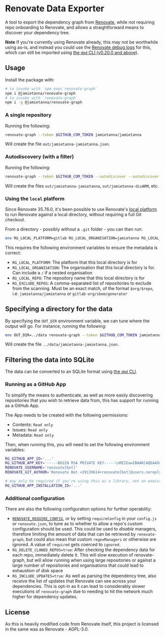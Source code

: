 # Renovate Data Exporter

A tool to export the dependency graph from [Renovate](https://docs.renovatebot.com/), while not requiring repo onboarding to Renovate, and allows a straightforward means to discover your dependency tree.

**Note** If you're currently using Renovate already, this may not be worthwhile using as-is, and instead you could use the [Renovate debug logs](https://github.com/renovatebot/renovate/issues/21455) for this, which can still be imported using [the `dmd` CLI (v0.20.0 and above)](https://gitlab.com/tanna.dev/dependency-management-data/).

## Usage

Install the package with:

```sh
# to invoke with `npm exec renovate-graph`
npm i @jamietanna/renovate-graph
# to invoke with `renovate-graph`
npm i -g @jamietanna/renovate-graph
```

### A single repository

Running the following:

```sh
renovate-graph --token $GITHUB_COM_TOKEN jamietanna/jamietanna
```

Will create the file `out/jamietanna-jamietanna.json`.

### Autodiscovery (with a filter)

Running the following:

```sh
renovate-graph --token $GITHUB_COM_TOKEN --autodiscover --autodiscover-filter 'jamietanna/*'
```

Will create the files `out/jamietanna-jamietanna`, `out/jamietanna-disARM`, etc.

### Using the `local` platform

Since Renovate 35.76.0, it's been possible to use Renovate's [local platform](https://docs.renovatebot.com/modules/platform/local/) to run Renovate against a local directory, without requiring a full Git checkout.

From a directory - possibly without a `.git` folder - you can then run:

```sh
env RG_LOCAL_PLATFORM=gitlab RG_LOCAL_ORGANISATION=jamietanna RG_LOCAL_REPO=jamietanna renovate-graph --platform local
```

This requires the following environment variables to ensure the metadata is correct:

- `RG_LOCAL_PLATFORM`: The platform that this local directory is for
- `RG_LOCAL_ORGANISATION`: The organisation that this local directory is for. Can include a `/` if a nested organisation
- `RG_LOCAL_REPO`: The repository name that this local directory is for
- `RG_EXCLUDE_REPOS`: A comma-separated list of repositories to exclude from the scanning. Must be an exact match, of the format `$org/$repo`, i.e. `jamietanna/jamietanna` or `gitlab-org/sbom/generator`

## Specifying a directory for the data

By specifying the `OUT_DIR` environment variable, we can tune where the output will go. For instance, running the following:

```sh
env OUT_DIR=../data renovate-graph --token $GITHUB_COM_TOKEN jamietanna/jamietanna
```

Will create the file `../data/jamietanna-jamietanna.json`.

## Filtering the data into SQLite

The data can be converted to an SQLite format using [the `dmd` CLI](https://gitlab.com/tanna.dev/dependency-management-data/).

### Running as a GitHub App

To simplify the means to authenticate, as well as more easily discovering repositories that you wish to retrieve data from, this has support for running as a GitHub App.

The App needs to be created with the following permissions:

- Contents: `Read only`
- Issues: `Read only`
- Metadata: `Read only`

Then, when running this, you will need to set the following environment variables:

```sh
RG_GITHUB_APP_ID='...'
RG_GITHUB_APP_KEY='-----BEGIN RSA PRIVATE KEY-----\nMIIEowIBAAKCAQEA4XmSD...'
RENOVATE_USERNAME='renovate[bot]'
RENOVATE_GIT_AUTHOR='Renovate Bot <29139614+renovate[bot]@users.noreply.github.com>'

# may only be required if you're using this as a library, not an executable
RG_GITHUB_APP_INSTALLATION_ID='...'
```

### Additional configuration

There are also the following configuration options for further operability:

- [`RENOVATE_REQUIRE_CONFIG`](https://docs.renovatebot.com/self-hosted-configuration/#requireconfig), or by setting `requireConfig` in your `config.js` or `renovate.json`, to tune as to whether to allow a repo's custom configuration should be used. This could be used to _disable_ managers, therefore limiting the amount of data that can be retrieved by `renovate-graph`, but could also mean that custom `regexManagers` or otherwise are ignored. A value of `required` gets coerced to `ignored`.
- `RG_DELETE_CLONED_REPOS=true`: After checking the dependency data for each repo, immediately delete it. This will slow execution of renovate-graph, but will allow running when using large repositories or against a large number of repositories and organisations that could lead to exhaustion of disk space
- `RG_INCLUDE_UPDATES=true`: As well as parsing the dependency tree, also receive the list of updates that Renovate can see across your dependencies. This is opt-in as it can lead to considerably slower executions of `renovate-graph` due to needing to hit the network much higher for dependency updates.

## License

As this is heavily modified code from Renovate itself, this project is licensed in the same was as Renovate - AGPL-3.0.
